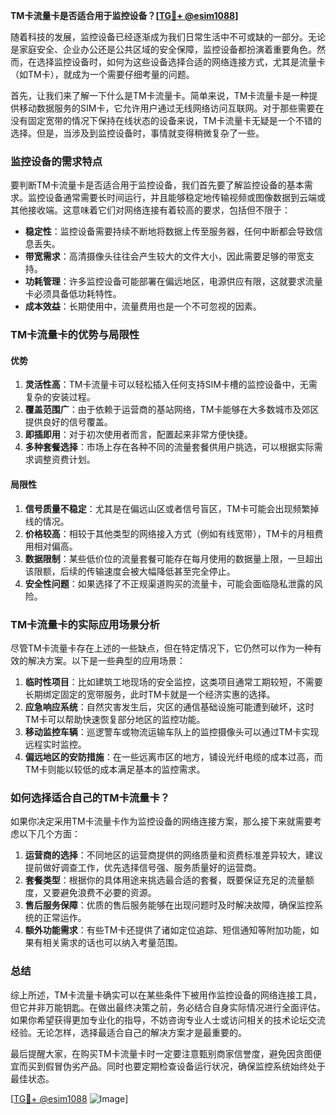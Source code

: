 **TM卡流量卡是否适合用于监控设备？[[TG💪+ @esim1088](https://t.me/s/esim1088)]**

随着科技的发展，监控设备已经逐渐成为我们日常生活中不可或缺的一部分。无论是家庭安全、企业办公还是公共区域的安全保障，监控设备都扮演着重要角色。然而，在选择监控设备时，如何为这些设备选择合适的网络连接方式，尤其是流量卡（如TM卡），就成为一个需要仔细考量的问题。

首先，让我们来了解一下什么是TM卡流量卡。简单来说，TM卡流量卡是一种提供移动数据服务的SIM卡，它允许用户通过无线网络访问互联网。对于那些需要在没有固定宽带的情况下保持在线状态的设备来说，TM卡流量卡无疑是一个不错的选择。但是，当涉及到监控设备时，事情就变得稍微复杂了一些。

### **监控设备的需求特点**

要判断TM卡流量卡是否适合用于监控设备，我们首先要了解监控设备的基本需求。监控设备通常需要长时间运行，并且能够稳定地传输视频或图像数据到云端或其他接收端。这意味着它们对网络连接有着较高的要求，包括但不限于：

- **稳定性**：监控设备需要持续不断地将数据上传至服务器，任何中断都会导致信息丢失。
- **带宽需求**：高清摄像头往往会产生较大的文件大小，因此需要足够的带宽支持。
- **功耗管理**：许多监控设备可能部署在偏远地区，电源供应有限，这就要求流量卡必须具备低功耗特性。
- **成本效益**：长期使用中，流量费用也是一个不可忽视的因素。

### **TM卡流量卡的优势与局限性**

#### **优势**
1. **灵活性高**：TM卡流量卡可以轻松插入任何支持SIM卡槽的监控设备中，无需复杂的安装过程。
2. **覆盖范围广**：由于依赖于运营商的基站网络，TM卡能够在大多数城市及郊区提供良好的信号覆盖。
3. **即插即用**：对于初次使用者而言，配置起来非常方便快捷。
4. **多种套餐选择**：市场上存在各种不同的流量套餐供用户挑选，可以根据实际需求调整资费计划。

#### **局限性**
1. **信号质量不稳定**：尤其是在偏远山区或者信号盲区，TM卡可能会出现频繁掉线的情况。
2. **价格较高**：相较于其他类型的网络接入方式（例如有线宽带），TM卡的月租费用相对偏高。
3. **数据限制**：某些低价位的流量套餐可能存在每月使用的数据量上限，一旦超出该限额，后续的传输速度会被大幅降低甚至完全停止。
4. **安全性问题**：如果选择了不正规渠道购买的流量卡，可能会面临隐私泄露的风险。

### **TM卡流量卡的实际应用场景分析**

尽管TM卡流量卡存在上述的一些缺点，但在特定情况下，它仍然可以作为一种有效的解决方案。以下是一些典型的应用场景：

1. **临时性项目**：比如建筑工地现场的安全监控，这类项目通常工期较短，不需要长期绑定固定的宽带服务，此时TM卡就是一个经济实惠的选择。
2. **应急响应系统**：自然灾害发生后，灾区的通信基础设施可能遭到破坏，这时TM卡可以帮助快速恢复部分地区的监控功能。
3. **移动监控车辆**：巡逻警车或物流运输车队上的监控摄像头可以通过TM卡实现远程实时监控。
4. **偏远地区的安防措施**：在一些远离市区的地方，铺设光纤电缆的成本过高，而TM卡则能以较低的成本满足基本的监控需求。

### **如何选择适合自己的TM卡流量卡？**

如果你决定采用TM卡流量卡作为监控设备的网络连接方案，那么接下来就需要考虑以下几个方面：

1. **运营商的选择**：不同地区的运营商提供的网络质量和资费标准差异较大，建议提前做好调查工作，优先选择信号强、服务质量好的运营商。
2. **套餐类型**：根据你的具体用途来挑选最合适的套餐，既要保证充足的流量额度，又要避免浪费不必要的资源。
3. **售后服务保障**：优质的售后服务能够在出现问题时及时解决故障，确保监控系统的正常运作。
4. **额外功能需求**：有些TM卡还提供了诸如定位追踪、短信通知等附加功能，如果有相关需求的话也可以纳入考量范围。

### **总结**

综上所述，TM卡流量卡确实可以在某些条件下被用作监控设备的网络连接工具，但它并非万能钥匙。在做出最终决策之前，务必结合自身实际情况进行全面评估。如果你希望获得更加专业化的指导，不妨咨询专业人士或访问相关的技术论坛交流经验。无论怎样，选择最适合自己的解决方案才是最重要的。

最后提醒大家，在购买TM卡流量卡时一定要注意甄别商家信誉度，避免因贪图便宜而买到假冒伪劣产品。同时也要定期检查设备运行状况，确保监控系统始终处于最佳状态。

[[TG💪+ @esim1088](https://t.me/s/esim1088) ![Image](https://i.postimg.cc/4NQfJmqS/Snipaste-2025-05-13-00-14-12.png)]